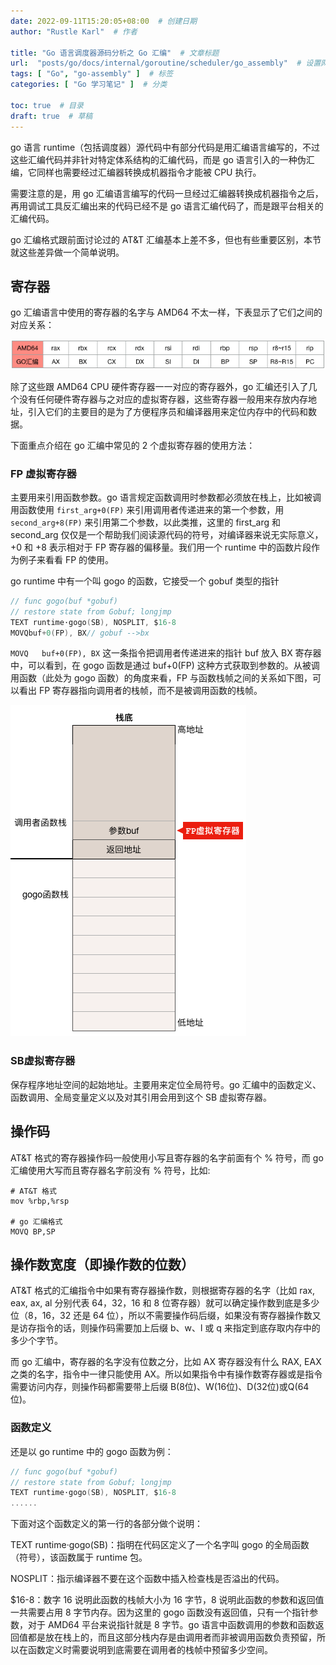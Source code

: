 ```yaml
---
date: 2022-09-11T15:20:05+08:00  # 创建日期
author: "Rustle Karl"  # 作者

title: "Go 语言调度器源码分析之 Go 汇编"  # 文章标题
url:  "posts/go/docs/internal/goroutine/scheduler/go_assembly"  # 设置网页永久链接
tags: [ "Go", "go-assembly" ]  # 标签
categories: [ "Go 学习笔记" ]  # 分类

toc: true  # 目录
draft: true  # 草稿
---
```


go 语言 runtime（包括调度器）源代码中有部分代码是用汇编语言编写的，不过这些汇编代码并非针对特定体系结构的汇编代码，而是 go 语言引入的一种伪汇编，它同样也需要经过汇编器转换成机器指令才能被 CPU 执行。

需要注意的是，用 go 汇编语言编写的代码一旦经过汇编器转换成机器指令之后，再用调试工具反汇编出来的代码已经不是 go 语言汇编代码了，而是跟平台相关的汇编代码。

go 汇编格式跟前面讨论过的 AT&T 汇编基本上差不多，但也有些重要区别，本节就这些差异做一个简单说明。

## 寄存器

go 汇编语言中使用的寄存器的名字与 AMD64 不太一样，下表显示了它们之间的对应关系：

![图片](../../../../assets/images/docs/internal/goroutine/scheduler/go_assembly/640.png)

除了这些跟 AMD64 CPU 硬件寄存器一一对应的寄存器外，go 汇编还引入了几个没有任何硬件寄存器与之对应的虚拟寄存器，这些寄存器一般用来存放内存地址，引入它们的主要目的是为了方便程序员和编译器用来定位内存中的代码和数据。

下面重点介绍在 go 汇编中常见的 2 个虚拟寄存器的使用方法：

### FP 虚拟寄存器

主要用来引用函数参数。go 语言规定函数调用时参数都必须放在栈上，比如被调用函数使用 `first_arg+0(FP)` 来引用调用者传递进来的第一个参数，用 `second_arg+8(FP)` 来引用第二个参数，以此类推，这里的 first_arg 和 second_arg 仅仅是一个帮助我们阅读源代码的符号，对编译器来说无实际意义，+0 和 +8 表示相对于 FP 寄存器的偏移量。我们用一个 runtime 中的函数片段作为例子来看看 FP 的使用。

go runtime 中有一个叫 gogo 的函数，它接受一个 gobuf 类型的指针

```go
// func gogo(buf *gobuf)
// restore state from Gobuf; longjmp
TEXT runtime·gogo(SB), NOSPLIT, $16-8
MOVQbuf+0(FP), BX// gobuf -->bx
```

`MOVQ	buf+0(FP), BX` 这一条指令把调用者传递进来的指针 buf 放入 BX 寄存器中，可以看到，在 gogo 函数是通过 buf+0(FP) 这种方式获取到参数的。从被调用函数（此处为 gogo 函数）的角度来看，FP 与函数栈帧之间的关系如下图，可以看出 FP 寄存器指向调用者的栈帧，而不是被调用函数的栈帧。

![图片](../../../../assets/images/docs/internal/goroutine/scheduler/go_assembly/640-1662880848070-1.png)

### SB虚拟寄存器

保存程序地址空间的起始地址。主要用来定位全局符号。go 汇编中的函数定义、函数调用、全局变量定义以及对其引用会用到这个 SB 虚拟寄存器。

## 操作码

AT&T 格式的寄存器操作码一般使用小写且寄存器的名字前面有个 % 符号，而 go 汇编使用大写而且寄存器名字前没有 % 符号，比如:

```
# AT&T 格式
mov %rbp,%rsp

# go 汇编格式
MOVQ BP,SP
```

## 操作数宽度（即操作数的位数）

AT&T 格式的汇编指令中如果有寄存器操作数，则根据寄存器的名字（比如 rax, eax, ax, al 分别代表 64，32，16 和 8 位寄存器）就可以确定操作数到底是多少位（8，16，32 还是 64 位），所以不需要操作码后缀，如果没有寄存器操作数又是访存指令的话，则操作码需要加上后缀 b、w、l 或 q 来指定到底存取内存中的多少个字节。

而 go 汇编中，寄存器的名字没有位数之分，比如 AX 寄存器没有什么 RAX, EAX 之类的名字，指令中一律只能使用 AX。所以如果指令中有操作数寄存器或是指令需要访问内存，则操作码都需要带上后缀 B(8位)、W(16位)、D(32位)或Q(64位)。

### 函数定义

还是以 go runtime 中的 gogo 函数为例：

```go
// func gogo(buf *gobuf)
// restore state from Gobuf; longjmp
TEXT runtime·gogo(SB), NOSPLIT, $16-8
......
```

下面对这个函数定义的第一行的各部分做个说明：

TEXT runtime·gogo(SB)：指明在代码区定义了一个名字叫 gogo 的全局函数（符号），该函数属于 runtime 包。

NOSPLIT：指示编译器不要在这个函数中插入检查栈是否溢出的代码。

$16-8：数字 16 说明此函数的栈帧大小为 16 字节，8 说明此函数的参数和返回值一共需要占用 8 字节内存。因为这里的 gogo 函数没有返回值，只有一个指针参数，对于 AMD64 平台来说指针就是 8 字节。go 语言中函数调用的参数和函数返回值都是放在栈上的，而且这部分栈内存是由调用者而非被调用函数负责预留，所以在函数定义时需要说明到底需要在调用者的栈帧中预留多少空间。

